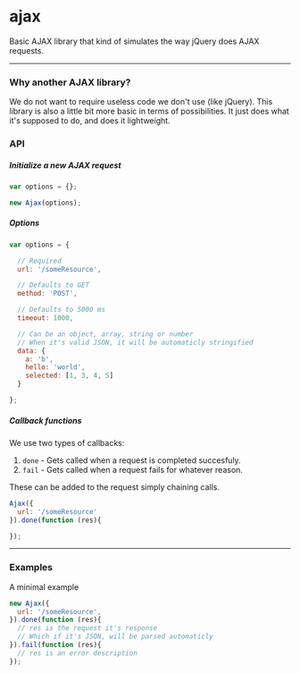 ajax
====

Basic AJAX library that kind of simulates the way jQuery does AJAX requests.

---

### Why another AJAX library?
We do not want to require useless code we don't use (like jQuery). This library is also a little bit more basic in terms of possibilities. It just does what it's supposed to do, and does it lightweight.


### API

##### Initialize a new AJAX request
```js
var options = {};

new Ajax(options);
```

##### Options
```js
var options = {

  // Required
  url: '/someResource',

  // Defaults to GET
  method: 'POST',

  // Defaults to 5000 ms
  timeout: 1000,

  // Can be an object, array, string or number
  // When it's valid JSON, it will be automaticly stringified
  data: {
    a: 'b',
    hello: 'world',
    selected: [1, 3, 4, 5]
  }

};
```

##### Callback functions
We use two types of callbacks:

1. `done` - Gets called when a request is completed succesfuly.
2. `fail` - Gets called when a request fails for whatever reason.


These can be added to the request simply chaining calls.
```js
Ajax({
  url: '/someResource'
}).done(function (res){

});
```


---

### Examples
A minimal example
```js
new Ajax({
  url: '/someResource',
}).done(function (res){
  // res is the request it's response
  // Which if it's JSON, will be parsed automaticly
}).fail(function (res){
  // res is an error description 
});
```